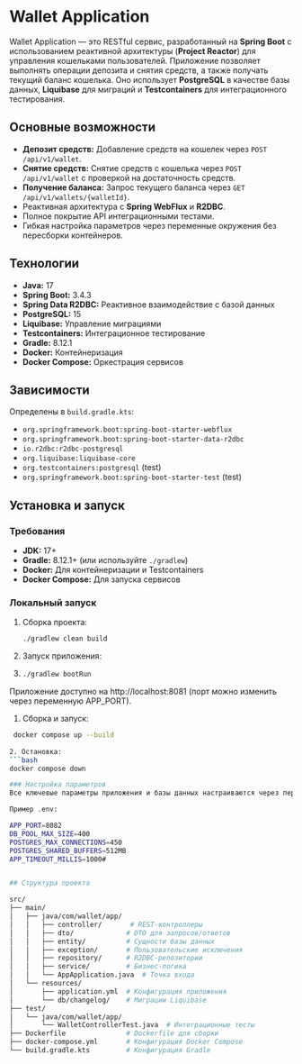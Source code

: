 # Wallet Application

Wallet Application — это RESTful сервис, разработанный на **Spring Boot** с использованием реактивной архитектуры (**Project Reactor**) для управления кошельками пользователей. 
Приложение позволяет выполнять операции депозита и снятия средств, а также получать текущий баланс кошелька. 
Оно использует **PostgreSQL** в качестве базы данных, **Liquibase** для миграций и **Testcontainers** для интеграционного тестирования.

## Основные возможности
- **Депозит средств:** Добавление средств на кошелек через `POST /api/v1/wallet`.
- **Снятие средств:** Снятие средств с кошелька через `POST /api/v1/wallet` с проверкой на достаточность средств.
- **Получение баланса:** Запрос текущего баланса через `GET /api/v1/wallets/{walletId}`.
- Реактивная архитектура с **Spring WebFlux** и **R2DBC**.
- Полное покрытие API интеграционными тестами.
- Гибкая настройка параметров через переменные окружения без пересборки контейнеров.

## Технологии
- **Java:** 17
- **Spring Boot:** 3.4.3
- **Spring Data R2DBC:** Реактивное взаимодействие с базой данных
- **PostgreSQL:** 15
- **Liquibase:** Управление миграциями
- **Testcontainers:** Интеграционное тестирование
- **Gradle:** 8.12.1
- **Docker:** Контейнеризация
- **Docker Compose:** Оркестрация сервисов



## Зависимости
Определены в `build.gradle.kts`:
- `org.springframework.boot:spring-boot-starter-webflux`
- `org.springframework.boot:spring-boot-starter-data-r2dbc`
- `io.r2dbc:r2dbc-postgresql`
- `org.liquibase:liquibase-core`
- `org.testcontainers:postgresql` (test)
- `org.springframework.boot:spring-boot-starter-test` (test)

## Установка и запуск

### Требования
- **JDK:** 17+
- **Gradle:** 8.12.1+ (или используйте `./gradlew`)
- **Docker:** Для контейнеризации и Testcontainers
- **Docker Compose:** Для запуска сервисов

### Локальный запуск
1. Сборка проекта:
   ```bash
   ./gradlew clean build
2.  Запуск приложения:
3. ```bash
   ./gradlew bootRun
Приложение доступно на http://localhost:8081 (порт можно изменить через переменную APP_PORT).

1. Сборка и запуск:
  ```bash
   docker compose up --build
   
2. Остановка:
  ```bash
  docker compose down
  
### Настройка параметров
Все ключевые параметры приложения и базы данных настраиваются через переменные окружения в docker-compose.yml или файл .env без пересборки контейнеров.

Пример .env:

APP_PORT=8082
DB_POOL_MAX_SIZE=400
POSTGRES_MAX_CONNECTIONS=450
POSTGRES_SHARED_BUFFERS=512MB
APP_TIMEOUT_MILLIS=1000#


## Структура проекта

src/
├── main/
│   ├── java/com/wallet/app/
│   │   ├── controller/       # REST-контроллеры
│   │   ├── dto/             # DTO для запросов/ответов
│   │   ├── entity/          # Сущности базы данных
│   │   ├── exception/       # Пользовательские исключения
│   │   ├── repository/      # R2DBC-репозитории
│   │   ├── service/         # Бизнес-логика
│   │   └── AppApplication.java  # Точка входа
│   └── resources/
│       ├── application.yml  # Конфигурация приложения
│       └── db/changelog/    # Миграции Liquibase
├── test/
│   └── java/com/wallet/app/
│       └── WalletControllerTest.java  # Интеграционные тесты
├── Dockerfile               # Dockerfile для сборки
├── docker-compose.yml       # Конфигурация Docker Compose
└── build.gradle.kts         # Конфигурация Gradle
